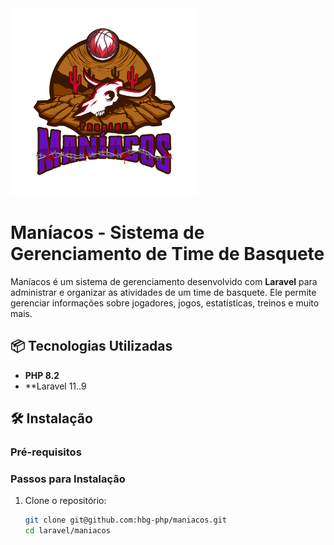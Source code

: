 <img src="https://raw.githubusercontent.com/hbg-php/maniacos/master/laravel/maniacos/resources/images/Logo.png" alt="Maníacos logo" height="300">

# Maníacos - Sistema de Gerenciamento de Time de Basquete

Maníacos é um sistema de gerenciamento desenvolvido com **Laravel** para administrar e organizar as atividades de um time de basquete. Ele permite gerenciar informações sobre jogadores, jogos, estatísticas, treinos e muito mais.

## 📦 Tecnologias Utilizadas

- **PHP 8.2**
- **Laravel 11..9

## 🛠️ Instalação

### Pré-requisitos

### Passos para Instalação

1. Clone o repositório:

   ```bash
   git clone git@github.com:hbg-php/maniacos.git
   cd laravel/maniacos
